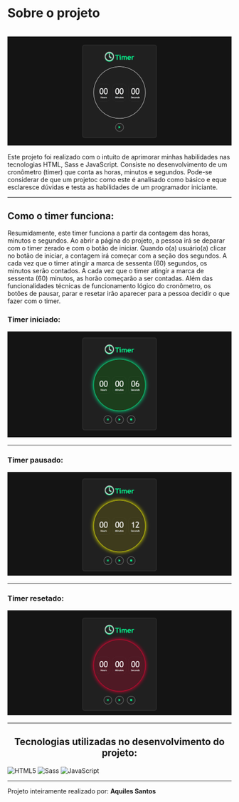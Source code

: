 <h1>Sobre o projeto</h1>
<br>
<img src="asset/timer.png" alt="Visualização da página inicial">
<br>

Este projeto foi realizado com o intuito de aprimorar minhas habilidades nas tecnologias HTML, Sass e JavaScript. Consiste no desenvolvimento de um cronômetro (timer) que conta as horas, minutos e segundos. Pode-se considerar de que um projetoc como este é analisado como básico e eque esclaresce dúvidas e testa as habilidades de um programador iniciante. 

<hr>

<h2>Como o timer funciona:</h2>

Resumidamente, este timer funciona a partir da contagem das horas, minutos e segundos. Ao abrir a página do projeto, a pessoa irá se deparar com o timer zerado e com o botão de iniciar. Quando o(a) usuário(a) clicar no botão de iniciar, a contagem irá começar com a seção dos segundos. A cada vez que o timer atingir a marca de sessenta (60) segundos, os minutos serão contados. A cada vez que o timer atingir a marca de sessenta (60) minutos, as horão começarão a ser contadas. Além das funcionalidades técnicas de funcionamento lógico do cronômetro, os botões de pausar, parar e resetar irão aparecer para a pessoa decidir o que fazer com o timer.

<h3>Timer iniciado:</h3>
<img src="asset/timer_working.png" alt="Visualização do timer iniciado">

<hr>

<h3>Timer pausado:</h3>
<img src="asset/timer_paused.png" alt="Visualização do timer pausado">

<hr>

<h3>Timer resetado:</h3>
<img src="asset/timer_stopped.png" alt="Visualização do timer resetado">

<hr>

<h2 style="text-align: center">Tecnologias utilizadas no desenvolvimento do projeto:</h2>
<div style="display: inline-block">
  <img align="center" src="https://img.shields.io/badge/HTML5-E34F26?style=for-the-badge&logo=html5&logoColor=white" alt="HTML5" />
  <img align="center" src="https://img.shields.io/badge/Sass-CC6699?style=for-the-badge&logo=sass&logoColor=white" alt="Sass" />
  <img align="center" src="https://img.shields.io/badge/JavaScript-F7DF1E?style=for-the-badge&logo=javascript&logoColor=black" alt="JavaScript" />
</div>

<hr>

<span>Projeto inteiramente realizado por: <b>Aquiles Santos<b></span>
